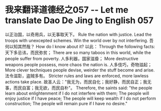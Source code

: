 # 我来翻译道德经之057 -- Let me translate Dao De Jing to English 057

以正治国，以奇用兵，以无事取天下。
Rule the nation with justice. 
Lead the troops with unexcepted schemes.
Win the world over by not interfering.
吾何以知其然哉？
How do I know about it?
以此：
Through the following facts:
天下多忌讳，而民弥贫；
There are so many taboos in this world, while the people suffer from poverty.
人多利器，国家滋昏；
More destructive weapons people possess, more chaos the nation is.
人多伎巧，奇物滋起；
More clever techniques people devise, weirder the stuff become and arise.
法令滋彰，盗贼多有。
Stricter rules and laws are enforced, more lawless actions take place.
故圣人云："我无为，而民自化；我好静，而民自正；我无事，而民自富；我无欲，而民自朴"。
Therefore, the saints said: "the people learn about enlightenment if I do not interfere with them; The people will enjoy justice if I have peace; The people will keep wealth if I do not perform construction; The people will remain pure if I have no desire."
